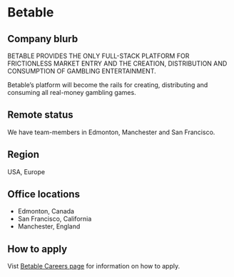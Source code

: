 # Betable

## Company blurb
BETABLE PROVIDES THE ONLY FULL-STACK PLATFORM FOR FRICTIONLESS MARKET ENTRY AND THE CREATION, DISTRIBUTION AND CONSUMPTION OF GAMBLING ENTERTAINMENT.

Betable’s platform will become the rails for creating, distributing and consuming all real-money gambling games.

## Remote status
We have team-members in Edmonton, Manchester and San Francisco.

## Region
USA, Europe

## Office locations
* Edmonton, Canada
* San Francisco, California
* Manchester, England

## How to apply
Vist [Betable Careers page](https://corp.betable.com/careers) for information on how to apply.
